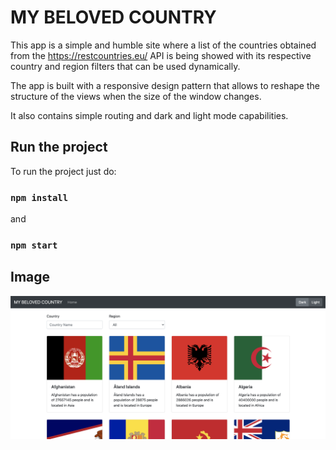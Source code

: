 # MY BELOVED COUNTRY

This app is a simple and humble site where a list of the countries obtained from the https://restcountries.eu/ API is being showed  with its respective country and region filters that can be used dynamically. 

The app is built with a responsive design pattern that allows to reshape the structure of the views when the size of the window changes.

It also contains simple routing and dark and light mode capabilities.

## Run the project

To run the project just do:

### `npm install`
and
### `npm start`

## Image
![alt text](https://github.com/eduasinco/my-beloved-country/blob/master/screenshot.png?raw=true)

